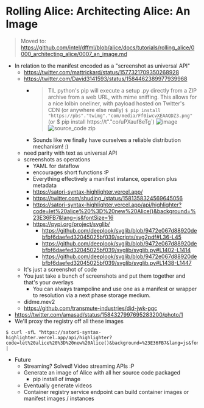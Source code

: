 # Rolling Alice: Architecting Alice: An Image

> Moved to: https://github.com/intel/dffml/blob/alice/docs/tutorials/rolling_alice/0000_architecting_alice/0007_an_image.md

- In relation to the manifest encoded as a "screenshot as universal API"
  - https://twitter.com/mattrickard/status/1577321709350268928
  - https://twitter.com/David3141593/status/1584462389977939968
    - > TIL python's pip will execute a setup .py directly from a ZIP archive from a web URL, with mime sniffing. This allows for a nice lolbin oneliner, with payload hosted on Twitter's CDN (or anywhere else really) `$ pip install "https://pbs"."twimg"."com/media/Ff0iwcvXEAAQDZ3.png"` (or $ pip install https://t"."co/uPXauf8eTg`)
      > ![image](https://user-images.githubusercontent.com/5950433/197549602-f1f98e38-5f34-4d04-b64c-94d49264d189.png)
      > ![source_code zip](https://user-images.githubusercontent.com/5950433/197549941-b915f643-4c29-4442-bf88-2a1ad604e877.png)
    - Sounds like we finally have ourselves a reliable distribution mechanism! :)
  - need parity with text as universal API
  - screenshots as operations
    - YAML for dataflow
    - encourages short functions :P
    - Everything effectively a manifest instance, operation plus metadata
    - https://satori-syntax-highlighter.vercel.app/
    - https://twitter.com/shuding_/status/1581358324569645056
    - https://satori-syntax-highlighter.vercel.app/api/highlighter?code=let%20alice%20%3D%20new%20Alice()&background=%23E36FB7&lang=js&fontSize=16
    - https://pypi.org/project/svglib/
      - https://github.com/deeplook/svglib/blob/9472e067d88920debfbf6daefed32045025bf039/scripts/svg2pdf#L36-L45
      - https://github.com/deeplook/svglib/blob/9472e067d88920debfbf6daefed32045025bf039/svglib/svglib.py#L1402-L1414
      - https://github.com/deeplook/svglib/blob/9472e067d88920debfbf6daefed32045025bf039/svglib/svglib.py#L1438-L1447
  - It's just a screenshot of code
  - You just take a bunch of screenshots and put them together and that's your overlays
    - You can always trampoline and use one as a manifest or wrapper to resolution via a next phase storage medium.
  - didme.mev2
  - https://github.com/transmute-industries/did-jwk-pqc
- https://twitter.com/amasad/status/1584327997695283200/photo/1
- We'll proxy the registry off all these images

```console
$ curl -sfL "https://satori-syntax-highlighter.vercel.app/api/highlighter?code=let%20alice%20%3D%20new%20Alice()&background=%23E36FB7&lang=js&fontSize=16" | 
```

- Future
  - Streaming? Solved! Video streaming APIs :P
  - Generate an image of Alice with all her source code packaged
    - pip install of image
  - Eventually generate videos
  - Container registry service endpoint can build container images or manifest images / instances